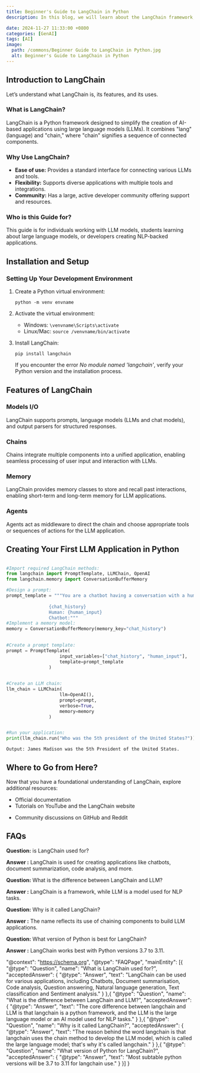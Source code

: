 ```yaml
---
title: Beginner's Guide to LangChain in Python
description: In this blog, we will learn about the LangChain framework, which is used to develop LLM applications that include ChatGPT with memory and long-term memory. These features will be explored in detail in future tutorials.

date: 2024-11-27 11:33:00 +0800
categories: [GenAI]
tags: [AI]
image:
  path: /commons/Beginner Guide to LangChain in Python.jpg
  alt: Beginner's Guide to LangChain in Python
---
```




## Introduction to LangChain
Let’s understand what LangChain is, its features, and its uses.

### What is LangChain?

LangChain is a Python framework designed to simplify the creation of AI-based applications using large language models (LLMs). It combines "lang" (language) and "chain," where "chain" signifies a sequence of connected components.

### Why Use LangChain?

*   **Ease of use:** Provides a standard interface for connecting various LLMs and tools.
*   **Flexibility:** Supports diverse applications with multiple tools and integrations.
*   **Community:** Has a large, active developer community offering support and resources.

### Who is this Guide for?

This guide is for individuals working with LLM models, students learning about large language models, or developers creating NLP-backed applications.

Installation and Setup
----------------------

### Setting Up Your Development Environment

1.  Create a Python virtual environment:
    
        python -m venv envname
    
2.  Activate the virtual environment:
    *   Windows: `\venvname\Scripts\activate`
    *   Linux/Mac: `source /venvname/bin/activate`
3.  Install LangChain:
    
        pip install langchain
    
    If you encounter the error _No module named 'langchain'_, verify your Python version and the installation process.
    

Features of LangChain
---------------------

### Models I/O

LangChain supports prompts, language models (LLMs and chat models), and output parsers for structured responses.

### Chains

Chains integrate multiple components into a unified application, enabling seamless processing of user input and interaction with LLMs.

### Memory

LangChain provides memory classes to store and recall past interactions, enabling short-term and long-term memory for LLM applications.

### Agents

Agents act as middleware to direct the chain and choose appropriate tools or sequences of actions for the LLM application.

Creating Your First LLM Application in Python
---------------------------------------------
```python

#Import required LangChain methods:
from langchain import PromptTemplate, LLMChain, OpenAI
from langchain.memory import ConversationBufferMemory

#Design a prompt:
prompt_template = """You are a chatbot having a conversation with a human.
                
                {chat_history}
                Human: {human_input}
                Chatbot:"""   
#Implement a memory model:    
memory = ConversationBufferMemory(memory_key="chat_history")
    

#Create a prompt template:
prompt = PromptTemplate(
                    input_variables=["chat_history", "human_input"],
                    template=prompt_template
                )
    

#Create an LLM chain:    
llm_chain = LLMChain(
                    llm=OpenAI(),
                    prompt=prompt,
                    verbose=True,
                    memory=memory
                )


#Run your application:
print(llm_chain.run("Who was the 5th president of the United States?"))
```
    
    Output: James Madison was the 5th President of the United States.
    

Where to Go from Here?
----------------------

<script type="text/javascript">
	atOptions = {
		'key' : 'f934c5057f4cfe34762901514605d248',
		'format' : 'iframe',
		'height' : 180,
		'width' : 800,
		'params' : {}
	};
</script>
<script type="text/javascript" src="//www.highperformanceformat.com/f934c5057f4cfe34762901514605d248/invoke.js"></script>
Now that you have a foundational understanding of LangChain, explore additional resources:

*   Official documentation
*   Tutorials on YouTube and the LangChain website
<script type="text/javascript">
	atOptions = {
		'key' : 'f934c5057f4cfe34762901514605d248',
		'format' : 'iframe',
		'height' : 180,
		'width' : 800,
		'params' : {}
	};
</script>
<script type="text/javascript" src="//www.highperformanceformat.com/f934c5057f4cfe34762901514605d248/invoke.js"></script>
*   Community discussions on GitHub and Reddit

FAQs
----

**Question:** is LangChain used for?

**Answer :** LangChain is used for creating applications like chatbots, document summarization, code analysis, and more.

**Question:** What is the difference between LangChain and LLM?

**Answer :** LangChain is a framework, while LLM is a model used for NLP tasks.

**Question:** Why is it called LangChain?

**Answer :** The name reflects its use of chaining components to build LLM applications.

**Question:** What version of Python is best for LangChain?

**Answer :** LangChain works best with Python versions 3.7 to 3.11.

<script type="application/ld+json">
{
<script type="text/javascript">
	atOptions = {
		'key' : 'f934c5057f4cfe34762901514605d248',
		'format' : 'iframe',
		'height' : 180,
		'width' : 800,
		'params' : {}
	};
</script>
<script type="text/javascript" src="//www.highperformanceformat.com/f934c5057f4cfe34762901514605d248/invoke.js"></script>
  "@context": "https://schema.org",
  "@type": "FAQPage",
  "mainEntity": [{
    "@type": "Question",
    "name": "What is LangChain used for?",
    "acceptedAnswer": {
      "@type": "Answer",
      "text": "LangChain can be used for various applications, including Chatbots, Document summarisation, Code analysis, Question answering, Natural language generation, Text classification and Sentiment analysis."
    }
  },{
    "@type": "Question",
    "name": "What is the difference between LangChain and LLM?",
    "acceptedAnswer": {
      "@type": "Answer",
      "text": "The core difference between langchain and LLM is that langchain is a python framework, and the LLM is the large language model or an AI model used for NLP tasks."
    }
  },{
    "@type": "Question",
    "name": "Why is it called LangChain?",
    "acceptedAnswer": {
      "@type": "Answer",
      "text": "The reason behind the word langchain is that langchain uses the chain method to develop the LLM model, which is called the large language model; that's why it's called langchain."
    }
  },{
    "@type": "Question",
    "name": "What version of Python for LangChain?",
    "acceptedAnswer": {
      "@type": "Answer",
      "text": "Most subtable python versions will be 3.7 to 3.11 for langchain use."
    }
  }]
}
</script>



<script async src="https://pagead2.googlesyndication.com/pagead/js/adsbygoogle.js?client=ca-pub-4181667199679058"
     crossorigin="anonymous"></script>
